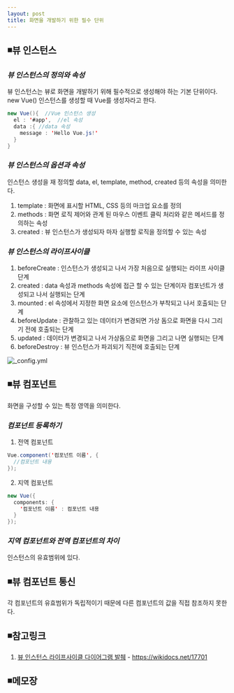 ```yaml
---
layout: post
title: 화면을 개발하기 위한 필수 단위
---
```

## ◾뷰 인스턴스

### ***뷰 인스턴스의 정의와 속성***
뷰 인스턴스는 뷰로 화면을 개발하기 위해 필수적으로 생성해야 하는 기본 단위이다.
new Vue() 인스턴스를 생성할 때 Vue를 생성자라고 한다.
```java
new Vue(){  //Vue 인스턴스 생성
  el : '#app',  //el 속성
  data :{ //data 속성
    message : 'Hello Vue.js!'
  }
}
```

### ***뷰 인스턴스의 옵션과 속성***
인스턴스 생성을 재 정의할 data, el, template, method, created 등의 속성을 의미한다.  
1. template : 화면에 표시할 HTML, CSS 등의 마크업 요소를 정의  
2. methods : 화면 로직 제어와 관계 된 마우스 이벤트 클릭 처리와 같은 메서드를 정의하는 속성  
3. created : 뷰 인스턴스가 생성되자 마자 실행할 로직을 정의할 수 있는 속성  

### ***뷰 인스턴스의 라이프사이클***  
1. beforeCreate : 인스턴스가 생성되고 나서 가장 처음으로 실행되는 라이프 사이클 단계    
2. created :   data 속성과 methods 속성에 접근 할 수 있는 단계이자 컴포넌트가 생성되고 나서 실행되는 단계   
3. mounted : el 속성에서 지정한 화면 요소에 인스턴스가 부착되고 나서 호출되는 단계    
4. beforeUpdate :   관찰하고 있는 데이터가 변경되면 가상 돔으로 화면을 다시 그리기 전에 호출되는 단계    
5. updated : 데이터가 변경되고 나서 가상돔으로 화면을 그리고 나면 실행되는 단계    
6. beforeDestroy : 뷰 인스턴스가 파괴되기 직전에 호출되는 단계  

![_config.yml]({{site.baseurl}}/images/vue_인스턴스_라이프_사이클.jpg )  

## ◾뷰 컴포넌트  
화면을 구성할 수 있는 특정 영역을 의미한다.  
### ***컴포넌트 등록하기***  
1. 전역 컴포넌트  
```java
Vue.component('컴포넌트 이름', {
  //컴포넌트 내용
});
```     
2. 지역 컴포넌트  
```java
new Vue({  
  components: {
    '컴포넌트 이름' : 컴포넌트 내용
  }
});
```

### *지역 컴포넌트와 전역 컴포넌트의 차이*
인스턴스의 유효범위에 있다.

## ◾뷰 컴포넌트 통신
각 컴포넌트의 유효범위가 독립적이기 때문에 다른 컴포넌트의 값을 직접 참조하지 못한다.


## ◾참고링크  
1. [뷰 인스턴스 라이프사이클 다이어그램 발췌](https://wikidocs.net/17701) - https://wikidocs.net/17701  

## ◾메모장
